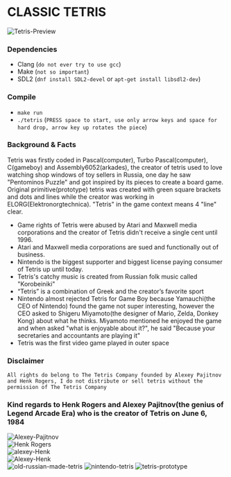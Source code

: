 
# CLASSIC TETRIS

![Tetris-Preview](https://media.giphy.com/media/QvFb7MKlw0YIHaFeoI/giphy.gif)

### Dependencies

- Clang (`do not ever try to use gcc`)
- Make (`not so important`)
- SDL2 (`dnf install SDL2-devel` or `apt-get install libsdl2-dev`)

### Compile

- `make run`
- `./tetris` (`PRESS space to start, use only arrow keys and space for hard drop, arrow key up rotates the piece`)

### Background & Facts

Tetris was firstly coded in Pascal(computer), Turbo Pascal(computer), C(gameboy) and Assembly6052(arkades), the creator of tetris used to love watching shop windows of toy sellers in Russia, one day he saw "Pentominos Puzzle" and got inspired by its pieces to create a board game. Original primitive(prototype) tetris was created with green square brackets and dots and lines while the creator was working in ELORG(Elektronorgtechnica). "Tetris" in the game context means 4 "line" clear.

- Game rights of Tetris were abused by Atari and Maxwell media corporations and the creator of Tetris didn't receive a single cent until 1996.
- Atari and Maxwell media corporations are sued and functionally out of business.
- Nintendo is the biggest supporter and biggest license paying consumer of Tetris up until today.
- Tetris's catchy music is created from Russian folk music called "Korobeiniki"
- “Tetris” is a combination of Greek and the creator’s favorite sport
- Nintendo almost rejected Tetris for Game Boy because  Yamauchi(the CEO of Nintendo) found the game not super interesting, however the CEO asked to Shigeru Miyamoto(the designer of Mario, Zelda, Donkey Kong) about what he thinks. Miyamoto mentioned he enjoyed the game and when asked "what is enjoyable about it?", he said "Because your secretaries and accountants are playing it"
- Tetris was the first video game played in outer space

### Disclaimer

`All rights do belong to The Tetris Company founded by Alexey Pajitnov and Henk Rogers, I do not distribute or sell tetris without the permission of The Tetris Company`

### Kind regards to Henk Rogers and Alexey Pajitnov(the genius of Legend Arcade Era) who is the creator of Tetris on June 6, 1984

![Alexey-Pajitnov](https://github.com/mrwormhole/tetris/assets/22800416/460ae2ac-ee34-4c76-b22f-c2b1e55fa6fc)
<br />
![Henk Rogers](https://github.com/mrwormhole/tetris/assets/22800416/3e99639e-9187-4cbb-ac6d-02e5912a8ea5)
<br />
![alexey-Henk](https://github.com/mrwormhole/tetris/assets/22800416/f0a4cc95-1c42-4d5b-8f67-09aabbfa9f1a)
<br />
![Alexey-Henk](https://github.com/mrwormhole/tetris/assets/22800416/e248a438-4df4-43fd-afc4-e3ce6fbe61fc)
<br />
![old-russian-made-tetris](https://github.com/mrwormhole/tetris/assets/22800416/9182d77d-5d6d-45d1-84b5-45de314ce44c)
![nintendo-tetris](https://github.com/mrwormhole/tetris/assets/22800416/1d03890f-3cf1-4407-bd11-5715810880e6)
![tetris-prototype](https://github.com/mrwormhole/tetris/assets/22800416/a0de6b8f-8ad1-46a5-a46a-34c01160239c)


